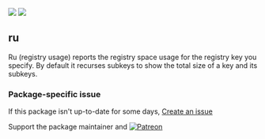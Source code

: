 [![](https://img.shields.io/chocolatey/v/ru?color=green&label=ru)](https://chocolatey.org/packages/ru) [![](https://img.shields.io/chocolatey/dt/ru)](https://chocolatey.org/packages/ru)

## ru
Ru (registry usage) reports the registry space usage for the registry key you specify. By default it recurses subkeys
to show the total size of a key and its subkeys.

### Package-specific issue
If this package isn't up-to-date for some days, [Create an issue](https://github.com/tunisiano187/Chocolatey-packages/issues/new/choose)

Support the package maintainer and [![Patreon](https://cdn.jsdelivr.net/gh/tunisiano187/Chocolatey-packages@d15c4e19c709e7148588d4523ffc6dd3cd3c7e5e/icons/patreon.png)](https://www.patreon.com/bePatron?u=39585820)
